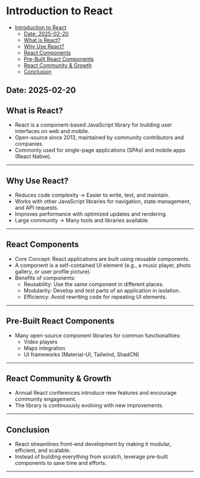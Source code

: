 # Introduction to React

<!--toc:start-->

- [Introduction to React](#introduction-to-react)
  - [Date: 2025-02-20](#date-2025-02-20)
  - [What is React?](#what-is-react)
  - [Why Use React?](#why-use-react)
  - [React Components](#react-components)
  - [Pre-Built React Components](#pre-built-react-components)
  - [React Community & Growth](#react-community-growth)
  - [Conclusion](#conclusion)
  <!--toc:end-->

## Date: 2025-02-20

## What is React?

- React is a component-based JavaScript library for building user interfaces on web and mobile.
- Open-source since 2013, maintained by community contributors and companies.
- Commonly used for single-page applications (SPAs) and mobile apps (React Native).

---

## Why Use React?

- Reduces code complexity -> Easier to write, test, and maintain.
- Works with other JavaScript libraries for navigation, state management, and API requests.
- Improves performance with optimized updates and rendering.
- Large community -> Many tools and libraries available.

---

## React Components

- Core Concept: React applications are built using reusable components.
- A component is a self-contained UI element (e.g., a music player, photo gallery, or user profile picture).
- Benefits of components:
  - Reusability: Use the same component in different places.
  - Modularity: Develop and test parts of an application in isolation.
  - Efficiency: Avoid rewriting code for repeating UI elements.

---

## Pre-Built React Components

- Many open-source component libraries for common functionalities:
  - Video players
  - Maps integration
  - UI frameworks (Material-UI, Tailwind, ShadCN)

---

## React Community & Growth

- Annual React conferences introduce new features and encourage community engagement.
- The library is continuously evolving with new improvements.

---

## Conclusion

- React streamlines front-end development by making it modular, efficient, and scalable.
- Instead of building everything from scratch, leverage pre-built components to save time and efforts.

---
